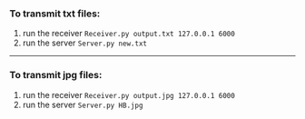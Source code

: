 
### To transmit txt files:

1. run the receiver
`Receiver.py output.txt 127.0.0.1 6000`
2. run the server
`Server.py new.txt`

***

### To transmit jpg files:

1. run the receiver
`Receiver.py output.jpg 127.0.0.1 6000`
2. run the server 
`Server.py HB.jpg` 
